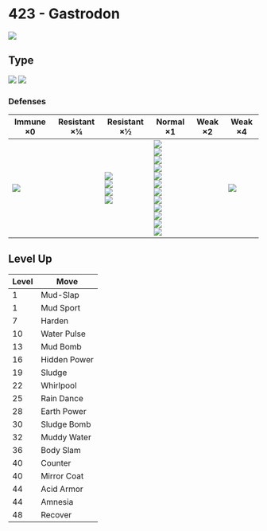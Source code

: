 # 423 - Gastrodon
![][423]

## Type

![][water]  ![][ground]

### Defenses

Immune ×0         | Resistant ×¼ | Resistant ×½                                            | Normal ×1                                                                                                                                                                    | Weak ×2 | Weak ×4
---               | ---          | ---                                                     | ---                                                                                                                                                                          | ---     | ---
![][electric]<br> | &nbsp;       | ![][poison]<br>![][rock]<br>![][steel]<br>![][fire]<br> | ![][normal]<br>![][fighting]<br>![][flying]<br>![][ground]<br>![][bug]<br>![][ghost]<br>![][water]<br>![][psychic]<br>![][ice]<br>![][dragon]<br>![][dark]<br>![][fairy]<br> | &nbsp;  | ![][grass]<br>

## Level Up

Level | Move
---   | ---
1     | Mud-Slap
1     | Mud Sport
7     | Harden
10    | Water Pulse
13    | Mud Bomb
16    | Hidden Power
19    | Sludge
22    | Whirlpool
25    | Rain Dance
28    | Earth Power
30    | Sludge Bomb
32    | Muddy Water
36    | Body Slam
40    | Counter
40    | Mirror Coat
44    | Acid Armor
44    | Amnesia
48    | Recover

[423]: ../img/pokemon/423.png
[normal]: ../img/types/normal.png
[fire]: ../img/types/fire.png
[fighting]: ../img/types/fighting.png
[water]: ../img/types/water.png
[flying]: ../img/types/flying.png
[grass]: ../img/types/grass.png
[poison]: ../img/types/poison.png
[electric]: ../img/types/electric.png
[ground]: ../img/types/ground.png
[psychic]: ../img/types/psychic.png
[rock]: ../img/types/rock.png
[ice]: ../img/types/ice.png
[bug]: ../img/types/bug.png
[dragon]: ../img/types/dragon.png
[ghost]: ../img/types/ghost.png
[dark]: ../img/types/dark.png
[steel]: ../img/types/steel.png
[fairy]: ../img/types/fairy.png
